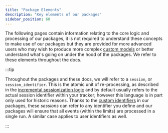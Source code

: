 ```yaml
---
title: "Package Elements"
description: "Key elements of our packages"
sidebar_position: 60
---
```


The following pages contain information relating to the core logic and processing of our packages, it is not required to understand these concepts to make use of our packages but they are provided for more advanced users who may wish to produce more complex [custom models](/docs/modeling-your-data/modeling-your-data-with-dbt/dbt-custom-models/index.md) or better understand what's going on under the hood of the packages. We refer to these elements throughout the docs.

:::tip 

Throughout the packages and these docs, we will refer to a `session`, or `session_identifier`. This is the atomic unit of re-processing, as described in the [incremental sessionization logic](/docs/modeling-your-data/modeling-your-data-with-dbt/package-elements/incremental-processing/index.md) and by default usually refers to the actual session identifier within your tracker; however this language is in part only used for historic reasons. Thanks to the [custom identifiers](/docs//modeling-your-data/modeling-your-data-with-dbt/package-features/custom-identifiers/index.md) in our packages, these _sessions_ can refer to any identifier you define and our packages will ensure that all events (within the limits) are processed in a single run. A similar case applies to user identifiers as well.

:::
